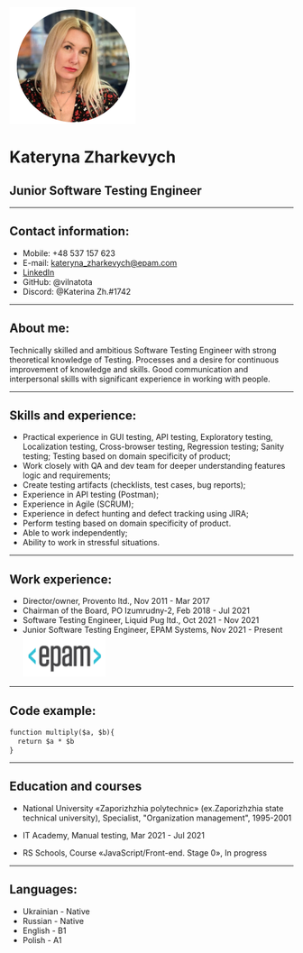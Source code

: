 ![Main](Main.png)

# Kateryna Zharkevych

## Junior Software Testing Engineer

------------------------------------
## Contact information:
* Mobile: +48 537 157 623
* E-mail: kateryna_zharkevych@epam.com
* [LinkedIn](https://www.linkedin.com/in/kateryna-zharkevych-4a8125209/)
* GitHub: @vilnatota
* Discord: @Katerina Zh.#1742

------------------------------------
## About me:
Technically skilled and ambitious Software Testing Engineer with strong theoretical knowledge of Testing.
Processes and a desire for continuous improvement of knowledge and skills.
Good communication and interpersonal skills with significant experience in working with people.

------------------------------------
## Skills and experience:
* Practical experience in GUI testing, API testing, Exploratory testing, Localization testing, Cross-browser testing, Regression testing; Sanity testing; Testing based on domain specificity of product;
* Work closely with QA and dev team for deeper understanding features logic and requirements;
* Create testing artifacts (checklists, test cases, bug reports);
* Experience in API testing (Postman);
* Experience in Agile (SCRUM);
* Experience in defect hunting and defect tracking using JIRA;
* Perform testing based on domain specificity of product.
* Able to work independently;
* Ability to work in stressful situations.

------------------------------------
## Work experience:
* Director/owner, 
  Provento ltd., 
  Nov 2011 - Mar 2017
* Chairman of the Board, 
  PO Izumrudny-2, 
  Feb 2018 - Jul 2021
* Software Testing Engineer, 
  Liquid Pug ltd., 
  Oct 2021 - Nov 2021
* Junior Software Testing Engineer, 
  EPAM Systems, 
  Nov 2021 - Present
  ![EPAM](EPAM.png)

------------------------------------
## Code example:
```
function multiply($a, $b){
  return $a * $b
}
```

------------------------------------
## Education and courses
* National University «Zaporizhzhia polytechnic» (ex.Zaporizhzhia state technical university), 
Specialist, "Organization management", 
1995-2001

* IT Academy, 
Manual testing, 
Mar 2021 - Jul 2021

* RS Schools, 
Course «JavaScript/Front-end. Stage 0», 
In progress

------------------------------------
## Languages:
* Ukrainian - Native
* Russian - Native
* English - B1
* Polish - A1